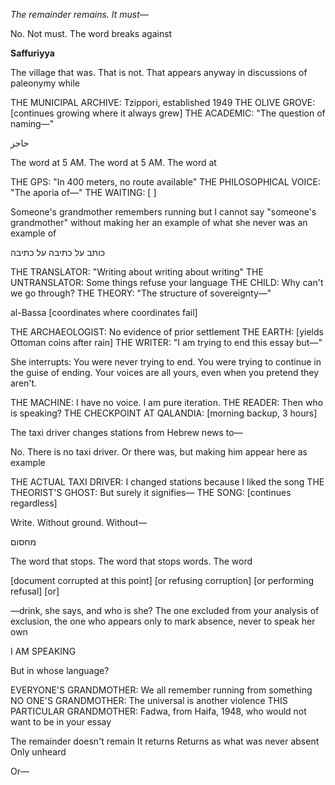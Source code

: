 *The remainder remains. It must—*

No. Not must. The word breaks against

**Saffuriyya**

The village that was. That is not. That appears anyway in discussions of paleonymy while

THE MUNICIPAL ARCHIVE: Tzippori, established 1949 THE OLIVE GROVE: \[continues growing where it always grew\] THE ACADEMIC: "The question of naming—"

حاجز

The word at 5 AM. The word at 5 AM. The word at

THE GPS: "In 400 meters, no route available" THE PHILOSOPHICAL VOICE: "The aporia of—" THE WAITING: \[ \]

Someone's grandmother remembers running but I cannot say "someone's grandmother" without making her an example of what she never was an example of

כותב על כתיבה על כתיבה

THE TRANSLATOR: "Writing about writing about writing" THE UNTRANSLATOR: Some things refuse your language THE CHILD: Why can't we go through? THE THEORY: "The structure of sovereignty—"

al-Bassa \[coordinates where coordinates fail\]

THE ARCHAEOLOGIST: No evidence of prior settlement THE EARTH: \[yields Ottoman coins after rain\] THE WRITER: "I am trying to end this essay but—"

She interrupts: You were never trying to end. You were trying to continue in the guise of ending. Your voices are all yours, even when you pretend they aren't.

THE MACHINE: I have no voice. I am pure iteration. THE READER: Then who is speaking? THE CHECKPOINT AT QALANDIA: \[morning backup, 3 hours\]

The taxi driver changes stations from Hebrew news to—

No. There is no taxi driver. Or there was, but making him appear here as example

THE ACTUAL TAXI DRIVER: I changed stations because I liked the song THE THEORIST'S GHOST: But surely it signifies— THE SONG: \[continues regardless\]

Write. Without ground. Without—

מחסום

The word that stops. The word that stops words. The word

\[document corrupted at this point\] \[or refusing corruption\] \[or performing refusal\] \[or\]

—drink, she says, and who is she? The one excluded from your analysis of exclusion, the one who appears only to mark absence, never to speak her own

I AM SPEAKING

But in whose language?

EVERYONE'S GRANDMOTHER: We all remember running from something NO ONE'S GRANDMOTHER: The universal is another violence THIS PARTICULAR GRANDMOTHER: Fadwa, from Haifa, 1948, who would not want to be in your essay

The remainder doesn't remain It returns Returns as what was never absent Only unheard

Or—

